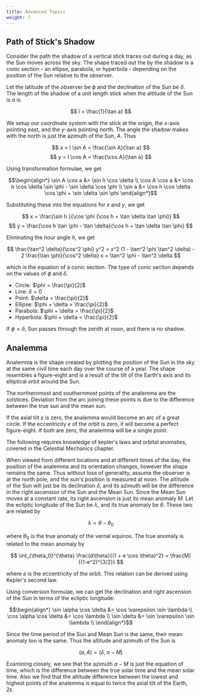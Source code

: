 ```yaml
---
title: Advanced Topics
weight: 7
---
```


## Path of Stick's Shadow

Consider the path the shadow of a vertical stick traces out during a day, as the Sun moves across the sky. The shape traced out the by the shadow is a conic section - an ellipse, parabola, or hyperbola - depending on the position of the Sun relative to the observer.

Let the latitude of the observer be $\phi$ and the declination of the Sun be $\delta$. The length of the shadow of a unit length stick when the altitude of the Sun is $a$ is

$$ l = \frac{1}{\tan a} $$

We setup our coordinate system with the stick at the origin, the $x$-axis pointing east, and the $y$-axis pointing north. The angle the shadow makes with the north is just the azimuth of the Sun, $A$. Thus

$$ x = l \sin A = \frac{\sin A}{\tan a} $$
$$ y = l \cos A = \frac{\cos A}{\tan a} $$

Using transformation formulae, we get

$$\begin{align*}
\sin A \cos a &= \sin h \cos \delta \\
\cos A \cos a &= \cos h \cos \delta \sin \phi - \sin \delta \cos \phi \\
\sin a &= \cos h \cos \delta \cos \phi + \sin \delta \sin \phi
\end{align*}$$

Substituting these into the equations for $x$ and $y$, we get

$$ x = \frac{\sin h }{\cos \phi (\cos h + \tan \delta \tan \phi)} $$
$$ y = \frac{\cos h \tan \phi - \tan \delta}{\cos h + \tan \delta \tan \phi} $$

Eliminating the hour angle $h$, we get

$$ \frac{\tan^2 \delta}{\cos^2 \phi} y^2 = x^2 (1 - \tan^2 \phi \tan^2 \delta) - 2 \frac{\tan \phi}{\cos^2 \delta} x + \tan^2 \phi - \tan^2 \delta $$

which is the equation of a conic section. The type of conic section depends on the values of $\phi$ and $\delta$.

- Circle: $\phi = \frac{\pi}{2}$
- Line: $\delta = 0$
- Point: $\delta = \frac{\pi}{2}$
- Ellipse: $\phi + \delta > \frac{\pi}{2}$
- Parabola: $\phi + \delta = \frac{\pi}{2}$
- Hyperbola: $\phi + \delta < \frac{\pi}{2}$

If $\phi = \delta$, Sun passes through the zenith at noon, and there is no shadow.

## Analemma

Analemma is the shape created by plotting the position of the Sun in the sky at the same civil time each day over the course of a year. The shape resembles a figure-eight and is a result of the tilt of the Earth's axis and its elliptical orbit around the Sun.

The northernmost and southernmost points of the analemma are the solstices. Deviation from the arc joining these points is due to the difference between the true sun and the mean sun.

If the axial tilt $\varepsilon$ is zero, the analemma would become an arc of a great circle. If the eccentricity $e$ of the orbit is zero, it will become a perfect figure-eight. If both are zero, the analemma will be a single point.

The following requires knowledge of kepler's laws and orbital anomalies, covered in the Celestial Mechanics chapter.

When viewed from different locations and at different times of the day, the position of the analemma and its orientation changes, however the shape remains the same. Thus without loss of generality, assume the observer is at the north pole, and the sun's position is measured at noon. The altitude of the Sun will just be its declination $\delta$, and its azimuth will be the difference in the right ascension of the Sun and the Mean Sun. Since the Mean Sun moves at a constant rate, its right ascension is just its mean anomaly $M$. Let the ecliptic longitude of the Sun be $\lambda$, and its true anomaly be $\theta$. These two are related by

$$ \lambda = \theta - \theta_0 $$

where $\theta_0$ is the true anomaly of the vernal equinox. The true anomaly is related to the mean anomaly by

$$ \int_{\theta_0}^{\theta} \frac{d\theta}{(1 + e \cos \theta)^2} = \frac{M}{(1-e^2)^{3/2}} $$

where $e$ is the eccentricity of the orbit. This relation can be derived using Kepler's second law.

Using conversion formulae, we can get the declination and right ascension of the Sun in terms of the ecliptic longitude:

$$\begin{align*}
\sin \alpha \cos \delta &= \cos \varepsilon \sin \lambda \\
\cos \alpha \cos \delta &= \cos \lambda \\
\sin \delta &= \sin \varepsilon \sin \lambda \\
\end{align*}$$

Since the time period of the Sun and Mean Sun is the same, their mean anomaly too is the same. Thus the altitude and azimuth of the Sun is

$$ (a, A) = (\delta, \alpha - M) $$

Examining closely, we see that the azimuth $\alpha - M$ is just the equation of time, which is the difference between the true solar time and the mean solar time. Also we find that the altitude difference between the lowest and highest points of the analemma is equal to twice the axial tilt of the Earth, $2\varepsilon$.
